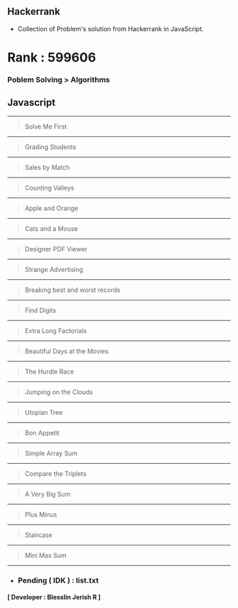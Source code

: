 ## Hackerrank

- Collection of Problem's solution from Hackerrank in JavaScript.

# Rank : 599606

### Poblem Solving > Algorithms
## Javascript
---
> Solve Me First
---
> Grading Students
---
> Sales by Match
---
> Counting Valleys
---
> Apple and Orange
---
> Cats and a Mouse
---
> Designer PDF Viewer
---
> Strange Advertising
---
> Breaking best and worst records
---
> Find Digits
---
> Extra Long Factorials
---
> Beautiful Days at the Movies
---
> The Hurdle Race
---
> Jumping on the Clouds
---
> Utopian Tree
---
> Bon Appetit
---
> Simple Array Sum
---
> Compare the Triplets
---
> A Very Big Sum
---
> Plus Minus
---
> Staircase
---
> Mini Max Sum
---
- ### Pending ( IDK ) : list.txt

#### [ Developer : Blesslin Jerish R ]
